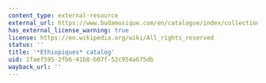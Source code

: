 ```yaml
---
content_type: external-resource
external_url: https://www.budamusique.com/en/catalogue/index/collection/8/ethiopiques
has_external_license_warning: true
license: https://en.wikipedia.org/wiki/All_rights_reserved
status: ''
title: '*Ethiopiques* catalog'
uid: 1faef595-2fb6-41b8-b07f-52c954a675db
wayback_url: ''
---
```

